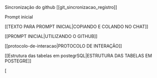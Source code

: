 
Sincronização do github [[git_sincronizacao_registro]]

Prompt inicial 

[[TEXTO PARA PROMPT INICIAL|COPIANDO E COLANDO NO CHAT]]

[[PROMPT INICIAL|UTILIZANDO O GITHUB]]

[[protocolo-de-interacao|PROTOCOLO DE INTERAÇÃO]] 

[[Estrutura das tabelas em postegrSQL|ESTRUTURA DAS TABELAS EM POSTEGRE]] 

[